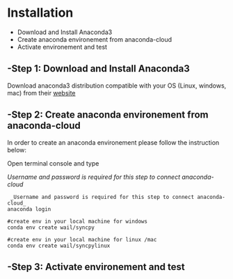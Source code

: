 Installation
=============================
 
 
 - Download and Install Anaconda3
 - Create anaconda environement from anaconda-cloud
 - Activate environement and test
 
 -Step 1: Download and Install Anaconda3
-----------------------------------------
Download anaconda3 distribution compatible with your OS (Linux, windows, mac)
from their [website](https://www.continuum.io/downloads)
 
  
 -Step 2: Create anaconda environement from anaconda-cloud
-----------------------------------------------------------
In order to create an anaconda environement please follow the instruction below:

Open terminal console and type

 _Username and password is required for this step to connect anaconda-cloud_
```
 _Username and password is required for this step to connect anaconda-cloud_
anaconda login  

#create env in your local machine for windows
conda env create wail/syncpy 

#create env in your local machine for linux /mac
conda env create wail/syncpylinux
```


 

 -Step 3: Activate environement and test
----------------------------------------------------------
